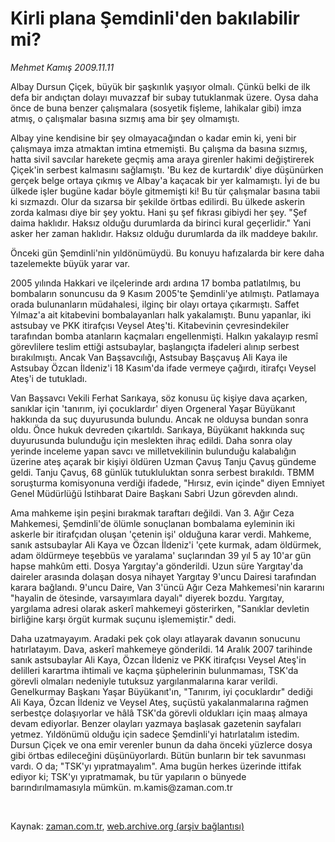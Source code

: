 # Kirli plana Şemdinli'den bakılabilir mi?

*Mehmet Kamış 2009.11.11*

<tr><td class="metin" colspan="2" style="padding-top: 20px; padding-left: 5px; ">Albay Dursun Çiçek, büyük bir şaşkınlık yaşıyor olmalı. Çünkü belki de ilk defa bir andıçtan dolayı muvazzaf bir subay tutuklanmak üzere. Oysa daha önce de buna benzer çalışmalara (sosyetik fişleme, lahikalar gibi) imza atmış, o çalışmalar basına sızmış ama bir şey olmamıştı.</td></tr><tr><td class="metin" colspan="2" style="padding-top: 20px; padding-left: 5px; "><p> Albay yine kendisine bir şey olmayacağından o kadar emin ki, yeni bir çalışmaya imza atmaktan imtina etmemişti. Bu çalışma da basına sızmış, hatta sivil savcılar harekete geçmiş ama araya girenler hakimi değiştirerek Çiçek'in serbest kalmasını sağlamıştı. 'Bu kez de kurtardık' diye düşünürken gerçek belge ortaya çıkmış ve Albay'a kaçacak bir yer kalmamıştı. İyi de bu ülkede işler bugüne kadar böyle gitmemişti ki! Bu tür çalışmalar basına tabii ki sızmazdı. Olur da sızarsa bir şekilde örtbas edilirdi. Bu ülkede askerin zorda kalması diye bir şey yoktu. Hani şu şef fıkrası gibiydi her şey. "Şef daima haklıdır. Haksız olduğu durumlarda da birinci kural geçerlidir." Yani asker her zaman haklıdır. Haksız olduğu durumlarda da ilk maddeye bakılır.
<p>Önceki gün Şemdinli'nin yıldönümüydü. Bu konuyu hafızalarda bir kere daha tazelemekte büyük yarar var.
<p>2005 yılında Hakkari ve ilçelerinde ardı ardına 17 bomba patlatılmış, bu bombaların sonuncusu da 9 Kasım 2005'te Şemdinli'ye atılmıştı. Patlamaya orada bulunanların müdahalesi, ilginç bir olayı ortaya çıkarmıştı. Saffet Yılmaz'a ait kitabevini bombalayanları halk yakalamıştı. Bunu yapanlar, iki astsubay ve PKK itirafçısı Veysel Ateş'ti. Kitabevinin çevresindekiler tarafından bomba atanların kaçmaları engellenmişti. Halkın yakalayıp resmî görevlilere teslim ettiği astsubaylar, başlangıçta ifadeleri alınıp serbest bırakılmıştı. Ancak Van Başsavcılığı, Astsubay Başçavuş Ali Kaya ile Astsubay Özcan İldeniz'i 18 Kasım'da ifade vermeye çağırdı, itirafçı Veysel Ateş'i de tutukladı.
<p>Van Başsavcı Vekili Ferhat Sarıkaya, söz konusu üç kişiye dava açarken, sanıklar için 'tanırım, iyi çocuklardır' diyen Orgeneral Yaşar Büyükanıt hakkında da suç duyurusunda bulundu. Ancak ne olduysa bundan sonra oldu. Önce hukuk devreden çıkartıldı. Sarıkaya, Büyükanıt hakkında suç duyurusunda bulunduğu için meslekten ihraç edildi. Daha sonra olay yerinde inceleme yapan savcı ve milletvekilinin bulunduğu kalabalığın üzerine ateş açarak bir kişiyi öldüren Uzman Çavuş Tanju Çavuş gündeme geldi. Tanju Çavuş, 68 günlük tutukluluktan sonra serbest bırakıldı. TBMM soruşturma komisyonuna verdiği ifadede, "Hırsız, evin içinde" diyen Emniyet Genel Müdürlüğü İstihbarat Daire Başkanı Sabri Uzun görevden alındı.
<p>Ama mahkeme işin peşini bırakmak taraftarı değildi. Van 3. Ağır Ceza Mahkemesi, Şemdinli'de ölümle sonuçlanan bombalama eyleminin iki askerle bir itirafçıdan oluşan 'çetenin işi' olduğuna karar verdi. Mahkeme, sanık astsubaylar Ali Kaya ve Özcan İldeniz'i 'çete kurmak, adam öldürmek, adam öldürmeye teşebbüs ve yaralama' suçlarından 39 yıl 5 ay 10'ar gün hapse mahkûm etti. Dosya Yargıtay'a gönderildi. Uzun süre Yargıtay'da daireler arasında dolaşan dosya nihayet Yargıtay 9'uncu Dairesi tarafından karara bağlandı. 9'uncu Daire, Van 3'üncü Ağır Ceza Mahkemesi'nin kararını "hayalin de ötesinde, varsayımlara dayalı" diyerek bozdu. Yargıtay, yargılama adresi olarak askerî mahkemeyi gösterirken, "Sanıklar devletin birliğine karşı örgüt kurmak suçunu işlememiştir." dedi.
<p>Daha uzatmayayım. Aradaki pek çok olayı atlayarak davanın sonucunu hatırlatayım. Dava, askerî mahkemeye gönderildi. 14 Aralık 2007 tarihinde sanık astsubaylar Ali Kaya, Özcan İldeniz ve PKK itirafçısı Veysel Ateş'in delilleri karartma ihtimali ve kaçma şüphelerinin bulunmaması, TSK'da görevli olmaları nedeniyle tutuksuz yargılanmalarına karar verildi. Genelkurmay Başkanı Yaşar Büyükanıt'ın, "Tanırım, iyi çocuklardır" dediği Ali Kaya, Özcan İldeniz ve Veysel Ateş, suçüstü yakalanmalarına rağmen serbestçe dolaşıyorlar ve hâlâ TSK'da görevli oldukları için maaş almaya devam ediyorlar. Benzer olayları yazmaya başlasak gazetenin sayfaları yetmez. Yıldönümü olduğu için sadece Şemdinli'yi hatırlatalım istedim. Dursun Çiçek ve ona emir verenler bunun da daha önceki yüzlerce dosya gibi örtbas edileceğini düşünüyorlardı. Bütün bunların bir tek savunması vardı. O da; "TSK'yı yıpratmayalım". Ama bugün herkes üzerinde ittifak ediyor ki; TSK'yı yıpratmamak, bu tür yapıların o bünyede barındırılmamasıyla mümkün. m.kamis@zaman.com.tr
<p> <br/></p></p></p></p></p></p></p></td></tr>

Kaynak: [zaman.com.tr](http://zaman.com.tr/yazar.do?yazino=914226), [web.archive.org (arşiv bağlantısı)](http://web.archive.org/web/20100107031441/http://www.zaman.com.tr:80/yazar.do?yazino=914226)
